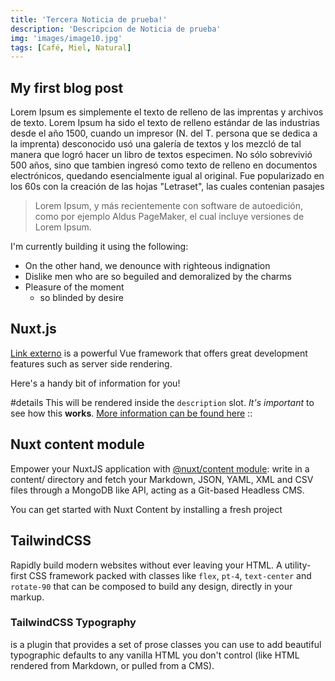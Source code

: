 ```yaml
---
title: 'Tercera Noticia de prueba!'
description: 'Descripcion de Noticia de prueba'
img: 'images/image10.jpg'
tags: [Café, Miel, Natural]
---
```


## My first blog post

Lorem Ipsum es simplemente el texto de relleno de las imprentas y archivos de texto. Lorem Ipsum ha sido el texto de relleno estándar de las industrias desde el año 1500, cuando un impresor (N. del T. persona que se dedica a la imprenta) desconocido usó una galería de textos y los mezcló de tal manera que logró hacer un libro de textos especimen. No sólo sobrevivió 500 años, sino que tambien ingresó como texto de relleno en documentos electrónicos, quedando esencialmente igual al original. Fue popularizado en los 60s con la creación de las hojas "Letraset", las cuales contenian pasajes

> Lorem Ipsum, y más recientemente con software de autoedición, como por ejemplo Aldus PageMaker, el cual incluye versiones de Lorem Ipsum.

I'm currently building it using the following:

- On the other hand, we denounce with righteous indignation 
- Dislike men who are so beguiled and demoralized by the charms
- Pleasure of the moment
  - so blinded by desire

## Nuxt.js

[Link externo](https://nuxtjs.org/) is a powerful Vue framework that offers great development features such as server side rendering.

<!-- ::InfoBox{type="warning"} -->
Here's a handy bit of information for you!

#details
This will be rendered inside the `description` slot. _It's important_ to see how this **works**.
[More information can be found here](#)
::

## Nuxt content module

Empower your NuxtJS application with [@nuxt/content module](https://content.nuxtjs.org/): write in a content/ directory and fetch your Markdown, JSON, YAML, XML and CSV files through a MongoDB like API, acting as a Git-based Headless CMS.

You can get started with Nuxt Content by installing a fresh project

## TailwindCSS

Rapidly build modern websites without ever leaving your HTML. A utility-first CSS framework packed with classes like `flex`, `pt-4`, `text-center` and `rotate-90` that can be composed to build any design, directly in your markup.

### TailwindCSS Typography

is a plugin that provides a set of prose classes you can use to add beautiful typographic defaults to any vanilla HTML you don't control (like HTML rendered from Markdown, or pulled from a CMS).
